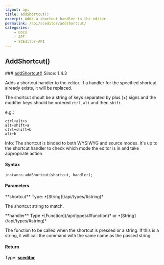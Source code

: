 ```yaml
---
layout: api
title: addShortcut()
excerpt: Adds a shortcut handler to the editor.
permalink: /api/sceditor/addshortcut/
categories:
    - Docs
    - API
    - SCEditor-API
---
```

## AddShortcut()

<article class="api method" markdown="1">
### <a id="addShortcut" href="#addShortcut">addShortcut()</a> <span class="since">Since: 1.4.3</span>

Adds a shortcut handler to the editor. If a handler for the specified shortcut already exists, it will be replaced.

The shortcut shoult be a string of keys separated by plus (+) signs and the modifier keys should be ordered `ctrl`, `alt` and then `shift`.

e.g.:

	ctrl+alt+s
	alt+shift+a
	ctrl+shift+b
	alt+b


<span class="label label-info">Info:</span> The shortcut is binded to both WYSIWYG and source modes. It's up to the shortcut handler to check which mode the editor is in and take appropriate action.


#### Syntax

	instance.addShortcut(shortcut, handler);


#### Parameters

<div class="parameters">
<div class="parameter" markdown="1">
**shortcut**
Type: *[String](/api/types/#string)*

The shortcut string to match.
</div>

<div class="parameter" markdown="1">
**handler**
Type *[Function](/api/types/#function)* or *[String](/api/types/#string)*

The function to be called when the shortcut is pressed or a string. If this is a string, it will call the command with the same name as the passed string.
</div>
</div>


#### Return

Type: **[sceditor](/api/types/#sceditor)**
</article>
